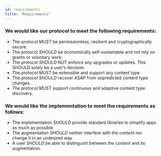 ```yaml
---
id: requirements
title: "Requirements"
---
```


### We would like our protocol to meet the following requirements:
* The protocol *MUST* be permissionless, resilient and cryptographically secure.
* The protocol *SHOULD* be economically self-sustainable and not rely on grants or voluntary work.
* The protocol *SHOULD* NOT enforce any upgrades or updates. This SHOULD solely be a user’s decision.
* The protocol *MUST* be extensible and support any content type.
* The protocol *SHOULD* recover ASAP from unpredicted content type changes.
* The protocol *MUST* support continuous and adaptive content type discovery.

### We would like the implementation to meet the requirements as follows:
* The implementation *SHOULD* provide standard libraries to simplify apps as much as possible.
* The augmentation *SHOULD* neither interfere with the content nor change it in an undesired way. 
* A user *SHOULD* be able to distinguish between the content and its augmentation.
